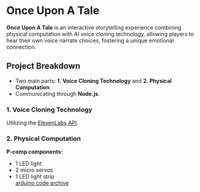 # Once Upon A Tale

**Once Upon A Tale** is an interactive storytelling experience combining physical computation with AI voice cloning technology, allowing players to hear their own voice narrate choices, fostering a unique emotional connection.

## Project Breakdown
- Two main parts: **1. Voice Cloning Technology** and **2. Physical Computation**  
- Communicating through **Node.js**.

### 1. Voice Cloning Technology
Utilizing the [ElevenLabs API](https://github.com/elevenlabs/elevenlabs-js).

### 2. Physical Computation
**P-comp components:**
- 1 LED light  
- 2 micro servos  
- 1 LED light strip  
[arduino code archive](https://github.com/chanc245/Once-Upon-A-Tale/tree/main/arduino-archive)